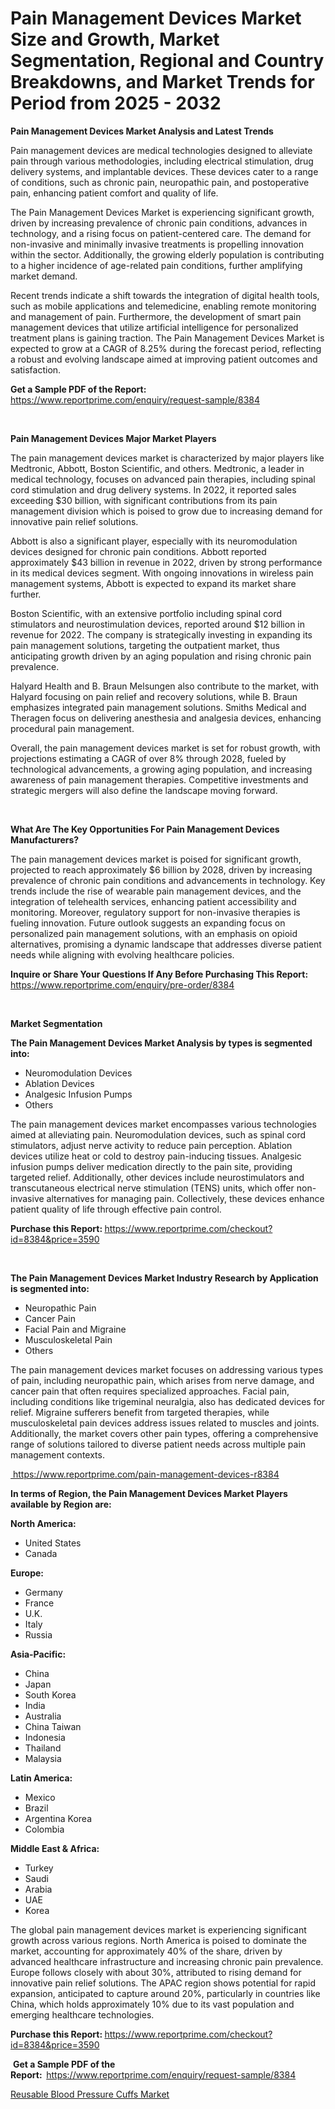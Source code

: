 <p><h1>Pain Management Devices Market Size and Growth, Market Segmentation, Regional and Country Breakdowns, and Market Trends for Period from 2025 -  2032</h1></p><p><strong>Pain Management Devices Market Analysis and Latest Trends</strong></p>
<p><p>Pain management devices are medical technologies designed to alleviate pain through various methodologies, including electrical stimulation, drug delivery systems, and implantable devices. These devices cater to a range of conditions, such as chronic pain, neuropathic pain, and postoperative pain, enhancing patient comfort and quality of life.</p><p>The Pain Management Devices Market is experiencing significant growth, driven by increasing prevalence of chronic pain conditions, advances in technology, and a rising focus on patient-centered care. The demand for non-invasive and minimally invasive treatments is propelling innovation within the sector. Additionally, the growing elderly population is contributing to a higher incidence of age-related pain conditions, further amplifying market demand.</p><p>Recent trends indicate a shift towards the integration of digital health tools, such as mobile applications and telemedicine, enabling remote monitoring and management of pain. Furthermore, the development of smart pain management devices that utilize artificial intelligence for personalized treatment plans is gaining traction. The Pain Management Devices Market is expected to grow at a CAGR of 8.25% during the forecast period, reflecting a robust and evolving landscape aimed at improving patient outcomes and satisfaction.</p></p>
<p><strong>Get a Sample PDF of the Report:&nbsp;</strong> <a href="https://www.reportprime.com/enquiry/request-sample/8384?utm_campaign=2528&utm_medium=2&utm_source=Github&utm_content=ia&utm_term=19032025&utm_id=pain-management-devices">https://www.reportprime.com/enquiry/request-sample/8384</a></p>
<p>&nbsp;</p>
<p><strong>Pain Management Devices Major Market Players</strong></p>
<p><p>The pain management devices market is characterized by major players like Medtronic, Abbott, Boston Scientific, and others. Medtronic, a leader in medical technology, focuses on advanced pain therapies, including spinal cord stimulation and drug delivery systems. In 2022, it reported sales exceeding $30 billion, with significant contributions from its pain management division which is poised to grow due to increasing demand for innovative pain relief solutions.</p><p>Abbott is also a significant player, especially with its neuromodulation devices designed for chronic pain conditions. Abbott reported approximately $43 billion in revenue in 2022, driven by strong performance in its medical devices segment. With ongoing innovations in wireless pain management systems, Abbott is expected to expand its market share further.</p><p>Boston Scientific, with an extensive portfolio including spinal cord stimulators and neurostimulation devices, reported around $12 billion in revenue for 2022. The company is strategically investing in expanding its pain management solutions, targeting the outpatient market, thus anticipating growth driven by an aging population and rising chronic pain prevalence.</p><p>Halyard Health and B. Braun Melsungen also contribute to the market, with Halyard focusing on pain relief and recovery solutions, while B. Braun emphasizes integrated pain management solutions. Smiths Medical and Theragen focus on delivering anesthesia and analgesia devices, enhancing procedural pain management.</p><p>Overall, the pain management devices market is set for robust growth, with projections estimating a CAGR of over 8% through 2028, fueled by technological advancements, a growing aging population, and increasing awareness of pain management therapies. Competitive investments and strategic mergers will also define the landscape moving forward.</p></p>
<p>&nbsp;</p>
<p><strong>What Are The Key Opportunities For Pain Management Devices Manufacturers?</strong></p>
<p><p>The pain management devices market is poised for significant growth, projected to reach approximately $6 billion by 2028, driven by increasing prevalence of chronic pain conditions and advancements in technology. Key trends include the rise of wearable pain management devices, and the integration of telehealth services, enhancing patient accessibility and monitoring. Moreover, regulatory support for non-invasive therapies is fueling innovation. Future outlook suggests an expanding focus on personalized pain management solutions, with an emphasis on opioid alternatives, promising a dynamic landscape that addresses diverse patient needs while aligning with evolving healthcare policies.</p></p>
<p><strong>Inquire or Share Your Questions If Any Before Purchasing This Report:</strong> <a href="https://www.reportprime.com/enquiry/pre-order/8384?utm_campaign=2528&utm_medium=2&utm_source=Github&utm_content=ia&utm_term=19032025&utm_id=pain-management-devices">https://www.reportprime.com/enquiry/pre-order/8384</a></p>
<p>&nbsp;</p>
<p><strong>Market Segmentation</strong></p>
<p><strong>The Pain Management Devices Market Analysis by types is segmented into:</strong></p>
<p><ul><li>Neuromodulation Devices</li><li>Ablation Devices</li><li>Analgesic Infusion Pumps</li><li>Others</li></ul></p>
<p><p>The pain management devices market encompasses various technologies aimed at alleviating pain. Neuromodulation devices, such as spinal cord stimulators, adjust nerve activity to reduce pain perception. Ablation devices utilize heat or cold to destroy pain-inducing tissues. Analgesic infusion pumps deliver medication directly to the pain site, providing targeted relief. Additionally, other devices include neurostimulators and transcutaneous electrical nerve stimulation (TENS) units, which offer non-invasive alternatives for managing pain. Collectively, these devices enhance patient quality of life through effective pain control.</p></p>
<p><strong>Purchase this Report:&nbsp;</strong><a href="https://www.reportprime.com/checkout?id=8384&price=3590&utm_campaign=2528&utm_medium=2&utm_source=Github&utm_content=ia&utm_term=19032025&utm_id=pain-management-devices">https://www.reportprime.com/checkout?id=8384&price=3590</a></p>
<p>&nbsp;</p>
<p><strong>The Pain Management Devices Market Industry Research by Application is segmented into:</strong></p>
<p><ul><li>Neuropathic Pain</li><li>Cancer Pain</li><li>Facial Pain and Migraine</li><li>Musculoskeletal Pain</li><li>Others</li></ul></p>
<p><p>The pain management devices market focuses on addressing various types of pain, including neuropathic pain, which arises from nerve damage, and cancer pain that often requires specialized approaches. Facial pain, including conditions like trigeminal neuralgia, also has dedicated devices for relief. Migraine sufferers benefit from targeted therapies, while musculoskeletal pain devices address issues related to muscles and joints. Additionally, the market covers other pain types, offering a comprehensive range of solutions tailored to diverse patient needs across multiple pain management contexts.</p></p>
<p><a href="https://www.reportprime.com/pain-management-devices-r8384?utm_campaign=2528&utm_medium=2&utm_source=Github&utm_content=ia&utm_term=19032025&utm_id=pain-management-devices">&nbsp;https://www.reportprime.com/pain-management-devices-r8384</a></p>
<p><strong>In terms of Region, the Pain Management Devices Market Players available by Region are:</strong></p>
<p>
    <p> <strong> North America: </strong>
        <ul>
            <li>United States</li>
            <li>Canada</li>
        </ul>
        </p> 
    <p> <strong> Europe: </strong>
        <ul>
            <li>Germany</li>
            <li>France</li>
            <li>U.K.</li>
            <li>Italy</li>
            <li>Russia</li>
        </ul>
        </p> 
    <p> <strong> Asia-Pacific: </strong>
        <ul>
            <li>China</li>
            <li>Japan</li>
            <li>South Korea</li>
            <li>India</li>
            <li>Australia</li>
            <li>China Taiwan</li>
            <li>Indonesia</li>
            <li>Thailand</li>
            <li>Malaysia</li>
        </ul>
        </p> 
    <p> <strong> Latin America: </strong>
        <ul>
            <li>Mexico</li>
            <li>Brazil</li>
            <li>Argentina Korea</li>
            <li>Colombia</li>
        </ul>
        </p> 
    <p> <strong> Middle East & Africa: </strong>
        <ul>
            <li>Turkey</li>
            <li>Saudi</li>
            <li>Arabia</li>
            <li>UAE</li>
            <li>Korea</li>
        </ul>
    </p>
    </p>
<p><p>The global pain management devices market is experiencing significant growth across various regions. North America is poised to dominate the market, accounting for approximately 40% of the share, driven by advanced healthcare infrastructure and increasing chronic pain prevalence. Europe follows closely with about 30%, attributed to rising demand for innovative pain relief solutions. The APAC region shows potential for rapid expansion, anticipated to capture around 20%, particularly in countries like China, which holds approximately 10% due to its vast population and emerging healthcare technologies.</p></p>
<p><strong>Purchase this Report: </strong><a href="https://www.reportprime.com/checkout?id=8384&price=3590&utm_campaign=2528&utm_medium=2&utm_source=Github&utm_content=ia&utm_term=19032025&utm_id=pain-management-devices">https://www.reportprime.com/checkout?id=8384&price=3590</a></p>
<p>&nbsp;<strong>Get a Sample PDF of the Report:&nbsp;&nbsp;</strong><a href="https://www.reportprime.com/enquiry/request-sample/8384?utm_campaign=2528&utm_medium=2&utm_source=Github&utm_content=ia&utm_term=19032025&utm_id=pain-management-devices">https://www.reportprime.com/enquiry/request-sample/8384</a></p>
<p><strong></strong></p>
<p><p><a href="https://github.com/payareganiou/Market-Research-Report-List-1/blob/main/reusable-blood-pressure-cuffs-market.md?utm_campaign=2528&utm_medium=2&utm_source=Github&utm_content=ia&utm_term=19032025&utm_id=pain-management-devices">Reusable Blood Pressure Cuffs Market</a></p></p>